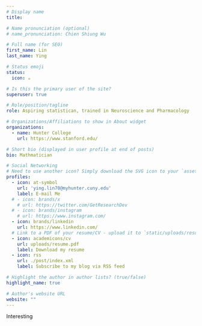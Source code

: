 ```yaml
---
# Display name
title:

# Name pronunciation (optional)
# name_pronunciation: Chien Shiung Wu

# Full name (for SEO)
first_name: Lin 
last_name: Ying

# Status emoji
status:
  icon: ☕️

# Is this the primary user of the site?
superuser: true

# Role/position/tagline
role: Aspiring statistican, trained in Neuroscience and Pharmacology

# Organizations/Affiliations to show in About widget
organizations:
  - name: Hunter College      
    url: https://www.stanford.edu/

# Short bio (displayed in user profile at end of posts)
bio: Mathmatician

# Social Networking
# Need to use another icon? Simply download the SVG icon to your `assets/media/icons/` folder.
profiles:
  - icon: at-symbol
    url: 'ying.lin70@myhunter.cuny.edu'
    label: E-mail Me
  # - icon: brands/x
    # url: https://twitter.com/GetResearchDev
  # - icon: brands/instagram
    # url: https://www.instagram.com/
  - icon: brands/linkedin
    url: https://www.linkedin.com/
  # Link to a PDF of your resume/CV - upload it to `static/uploads/resume.pdf`
  - icon: academicons/cv
    url: uploads/resume.pdf
    label: Download my resume
  - icon: rss
    url: ./post/index.xml
    label: Subscribe to my blog via RSS feed

# Highlight the author in author lists? (true/false)
highlight_name: true

# Author's website URL
website: ""
---
```


Interesting 